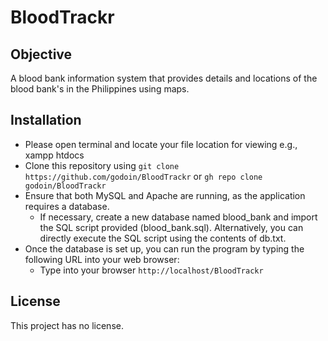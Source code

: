# BloodTrackr

## Objective

A blood bank information system that provides details and locations of the blood bank's in the Philippines using maps.

## Installation
- Please open terminal and locate your file location for viewing e.g., xampp htdocs 
- Clone this repository using `git clone https://github.com/godoin/BloodTrackr` or `gh repo clone godoin/BloodTrackr`
- Ensure that both MySQL and Apache are running, as the application requires a database.
  - If necessary, create a new database named blood_bank and import the SQL script provided (blood_bank.sql). Alternatively, you can directly execute the SQL script using the contents of db.txt.
- Once the database is set up, you can run the program by typing the following URL into your web browser:
  - Type into your browser `http://localhost/BloodTrackr`

## License

This project has no license.
